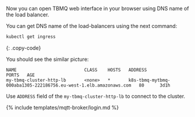 Now you can open TBMQ web interface in your browser using DNS name of the load balancer.

You can get DNS name of the load-balancers using the next command:

```bash
kubectl get ingress
```

{: .copy-code}

You should see the similar picture:

```text
NAME                          CLASS    HOSTS   ADDRESS                                                            PORTS   AGE
my-tbmq-cluster-http-lb       <none>   *       k8s-tbmq-mytbmq-000aba1305-222186756.eu-west-1.elb.amazonaws.com   80      3d1h
```

Use `ADDRESS` field of the `my-tbmq-cluster-http-lb` to connect to the cluster.

{% include templates/mqtt-broker/login.md %}

